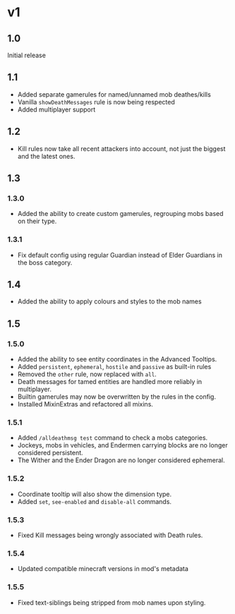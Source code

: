 # v1
## 1.0
Initial release

## 1.1
- Added separate gamerules for named/unnamed mob deathes/kills
- Vanilla `showDeathMessages` rule is now being respected
- Added multiplayer support

## 1.2
- Kill rules now take all recent attackers into account, not just the biggest and the latest ones.


## 1.3
### 1.3.0
- Added the ability to create custom gamerules, regrouping mobs based on their type.
### 1.3.1
- Fix default config using regular Guardian instead of Elder Guardians in the boss category.


## 1.4
- Added the ability to apply colours and styles to the mob names

## 1.5
### 1.5.0
- Added the ability to see entity coordinates in the Advanced Tooltips.
- Added `persistent`, `ephemeral`, `hostile` and `passive` as built-in rules
- Removed the `other` rule, now replaced with `all`.
- Death messages for tamed entities are handled more reliably in multiplayer.
- Builtin gamerules may now be overwritten by the rules in the config.
- Installed MixinExtras and refactored all mixins.
###	1.5.1
- Added `/alldeathmsg test` command to check a mobs categories.
- Jockeys, mobs in vehicles, and Endermen carrying blocks are no longer considered persistent.
- The Wither and the Ender Dragon are no longer considered ephemeral.
### 1.5.2
- Coordinate tooltip will also show the dimension type.
- Added `set`, `see-enabled` and `disable-all` commands.
### 1.5.3
- Fixed Kill messages being wrongly associated with Death rules.
### 1.5.4
- Updated compatible minecraft versions in mod's metadata
### 1.5.5
- Fixed text-siblings being stripped from mob names upon styling.
